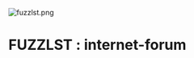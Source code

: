 ![fuzzlst.png](https://www.rbcafe.com/wp-content/uploads/fuzzlst.png "fuzzlst.png")

# FUZZLST : internet-forum
